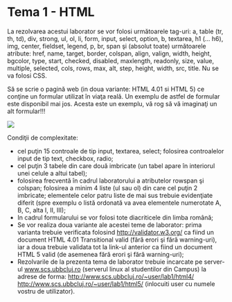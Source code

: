 # <b>Tema 1 - HTML</b>
La rezolvarea acestui laborator se vor folosi următoarele tag-uri: a, table (tr, th, td), div, strong, ul, ol, li, form, input, select, option, b, textarea, h1 (… h6), img, center, fieldset, legend, p, br, span şi (absolut toate) următoarele atribute: href, name, target, border, colspan, align, valign, width, height, bgcolor, type, start, checked, disabled, maxlength, readonly, size, value, multiple, selected, cols, rows, max, alt, step, height, width, src, title. Nu se va folosi CSS.

Să se scrie o pagină web (in doua variante: HTML 4.01 si HTML 5) ce conţine un formular utilizat în viaţa reală. Un exemplu de astfel de formular este disponibil mai jos. Acesta este un exemplu, vă rog să vă imaginaţi un alt formular!!!

<img src="https://www.cs.ubbcluj.ro/~bufny/wp-content/uploads/2015/03/pw-lab1.gif" />

Condiţii de complexitate:
- cel puţin 15 controale de tip input, textarea, select;
folosirea controalelor input de tip text, checkbox, radio;
- cel puţin 3 tabele din care două imbricate (un tabel apare în interiorul unei celule a altui tabel);
- folosirea frecventă în cadrul laboratorului a atributelor rowspan şi colspan;
folosirea a minim 4 liste (ul sau ol) din care cel puţin 2 imbricate;
elementele celor patru liste de mai sus trebuie evidenţiate diferit (spre exemplu o listă ordonată va avea elementele numerotate A, B, C, alta I, II, III);
- In cadrul formularului se vor folosi tote diacriticele din limba română;
- Se vor realiza doua variante ale acestei teme de laborator: prima varianta trebuie verificata folosind http://validator.w3.org/ ca fiind un document HTML 4.01 Transitional valid (fără erori şi fără warning-uri), iar a doua trebuie validata tot la link-ul anterior ca fiind un document HTML 5 valid (de asemenea fără erori şi fără warning-uri);
- Rezolvarile de la prezenta tema de laborator trebuie incarcate pe server-ul www.scs.ubbcluj.ro (serverul linux al studentilor din Campus) la adrese de forma:
http://www.scs.ubbcluj.ro/~user/lab1/html4/
http://www.scs.ubbcluj.ro/~user/lab1/html5/
(inlocuiti user cu numele vostru de utilizator).